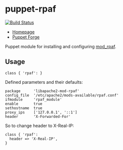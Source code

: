 puppet-rpaf
===========

[![Build Status](https://secure.travis-ci.org/blom/puppet-rpaf.png)](https://travis-ci.org/blom/puppet-rpaf)

* [Homepage](https://github.com/blom/puppet-rpaf)
* [Puppet Forge](https://forge.puppetlabs.com/blom/rpaf)

Puppet module for installing and configuring [mod_rpaf][1].

Usage
-----

    class { 'rpaf': }

Defined parameters and their defaults:

    package      'libapache2-mod-rpaf'
    config_file  '/etc/apache2/mods-available/rpaf.conf'
    ifmodule     'rpaf_module'
    enable       true
    sethostname  true
    proxy_ips    ['127.0.0.1', '::1']
    header       'X-Forwarded-For'

So to change header to X-Real-IP:

    class { 'rpaf':
      header => 'X-Real-IP',
    }

[1]: http://stderr.net/apache/rpaf/
